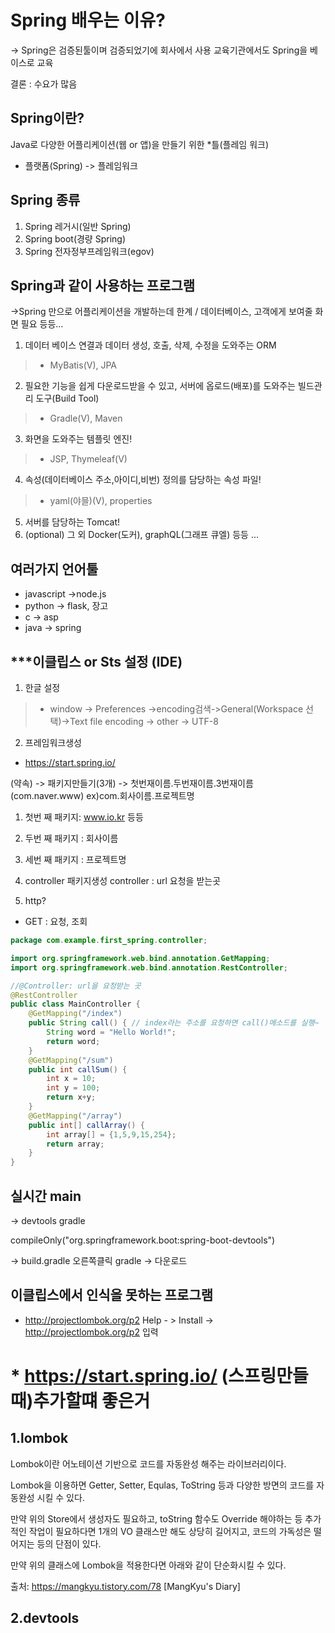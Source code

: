 # Spring 배우는 이유?
-> Spring은 검증된툴이며 검증되었기에 회사에서 사용 교육기관에서도 Spring을 베이스로 교육

결론 : 수요가 많음

## Spring이란?
Java로 다양한 어플리케이션(웹 or 앱)을 만들기 위한 *틀(플레임 워크)

+ 플랫폼(Spring) -> 플레임워크

## Spring 종류
1. Spring 레거시(일반 Spring)
2. Spring boot(경량 Spring)
3. Spring 전자정부프레임워크(egov)

## Spring과 같이 사용하는 프로그램
->Spring 만으로 어플리케이션을 개발하는데 한계 / 데이터베이스, 고객에게 보여줄 화면 필요 등등...
1. 데이터 베이스 연결과 데이터 생성, 호출, 삭제, 수정을 도와주는 ORM
>  - MyBatis(V), JPA
2. 필요한 기능을 쉽게 다운로드받을 수 있고, 서버에 옵로드(배포)를 도와주는
빌드관리 도구(Build Tool)
>  - Gradle(V), Maven
3. 화면을 도와주는 템플릿 엔진!
>  - JSP, Thymeleaf(V)
4. 속성(데이터베이스 주소,아이디,비번) 정의를 담당하는 속성 파일!
> - yaml(야믈)(V), properties
5. 서버를 담당하는 Tomcat!
6. (optional) 그 외 Docker(도커), graphQL(그래프 큐엘) 등등 ...
## 여러가지 언어툴
+ javascript ->node.js
+ python -> flask, 장고
+ c -> asp
+ java -> spring

## ***이클립스 or Sts 설정 (IDE)
1. 한글 설정
> - window -> Preferences ->encoding검색->General(Workspace 선택)->Text file encoding -> other -> UTF-8
2. 프레임워크생성
+ https://start.spring.io/

(약속) -> 패키지만들기(3개) -> 첫번재이름.두번재이름.3번재이름(com.naver.www) ex)com.회사이름.프로젝트명
1. 첫번 째 패키지: www.io.kr 등등
2. 두번 째 패키지 : 회사이름
3. 세번 째 패키지 : 프로젝트명

1. controller 패키지생성
controller : url 요청을 받는곳
2. http?
+ GET : 요청, 조회

~~~ java
package com.example.first_spring.controller;

import org.springframework.web.bind.annotation.GetMapping;
import org.springframework.web.bind.annotation.RestController;

//@Controller: url을 요청받는 곳
@RestController
public class MainController {
	@GetMapping("/index")
	public String call() { // index라는 주소를 요청하면 call()메소드를 실행~
		String word = "Hello World!";
		return word;
	}
	@GetMapping("/sum")
	public int callSum() {
		int x = 10;
		int y = 100;
		return x+y;
	}
	@GetMapping("/array")
	public int[] callArray() {
		int array[] = {1,5,9,15,254};
		return array;
	}
}
~~~

## 실시간 main 
-> devtools gradle

compileOnly("org.springframework.boot:spring-boot-devtools")

-> build.gradle 오른쪽클릭 gradle -> 다운로드

## 이클립스에서 인식을 못하는 프로그램
+ http://projectlombok.org/p2
Help - > Install -> http://projectlombok.org/p2 입력

# * https://start.spring.io/ (스프링만들때)추가할떄 좋은거
## 1.lombok
Lombok이란 어노테이션 기반으로 코드를 자동완성 해주는 라이브러리이다.

Lombok을 이용하면 Getter, Setter, Equlas, ToString 등과 다양한 방면의 코드를 자동완성 시킬 수 있다.

만약 위의 Store에서 생성자도 필요하고, toString 함수도 Override 해야하는 등 추가적인 작업이 필요하다면 1개의 VO 클래스만 해도 상당히 길어지고, 코드의 가독성은 떨어지는 등의 단점이 있다. 

만약 위의 클래스에 Lombok을 적용한다면 아래와 같이 단순화시킬 수 있다.

출처: https://mangkyu.tistory.com/78 [MangKyu's Diary]

## 2.devtools
